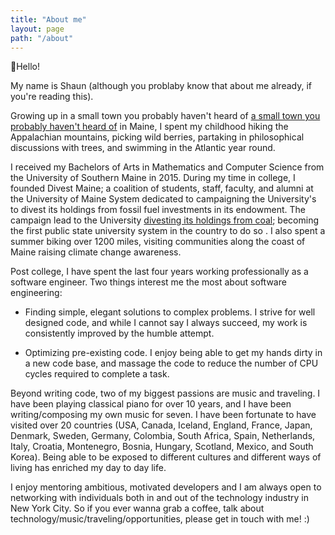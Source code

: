 ```yaml
---
title: "About me"
layout: page
path: "/about"
---
```


👋Hello!

My name is Shaun (although you problaby know that about me already, if you're reading this).  

 Growing up in a small town you probably haven't heard of [a small town you probably haven't heard of](https://en.wikipedia.org/wiki/Shapleigh,_Maine) in Maine, I spent my childhood hiking the Appalachian mountains, picking wild berries, partaking in philosophical discussions with trees, and swimming in the Atlantic year round.

I received my Bachelors of Arts in Mathematics and Computer Science from the University of Southern Maine in 2015.  During my time in college, I founded Divest Maine;  a coalition of students, staff, faculty, and alumni at the University of Maine System dedicated to campaigning the University's to divest its holdings from fossil fuel investments in its endowment.  The campaign lead to the University  [divesting its holdings from coal](https://gofossilfree.org/usa/university-of-maine-system-divests-from-coal-announces-full-divestment-of-umpi-foundation/); becoming the first public state university system in the country to do so .  I also spent a summer biking over 1200 miles, visiting communities along the coast of Maine raising climate change awareness.

Post college, I have spent the last four years working professionally as a software engineer.  Two things interest me the most about software engineering:

- Finding simple, elegant solutions to complex problems.  I strive for well designed code, and while I cannot say I always succeed, my work is consistently improved by the humble attempt.

- Optimizing pre-existing code.  I enjoy being able to get my hands dirty in a new code base, and massage the code to reduce the number of CPU cycles required to complete a task.

Beyond writing code, two of my biggest passions are music and traveling.  I have been playing classical piano for over 10 years, and I have been writing/composing my own music for seven.  I have been fortunate to have visited over 20 countries (USA, Canada, Iceland, England, France, Japan, Denmark, Sweden, Germany, Colombia, South Africa, Spain, Netherlands, Italy, Croatia, Montenegro, Bosnia, Hungary, Scotland, Mexico, and South Korea).  Being able to be exposed to different cultures and different ways of living has enriched my day to day life.

I enjoy mentoring ambitious, motivated developers and I am always open to networking with individuals both in and out of the technology industry in New York City.  So if you ever wanna grab a coffee, talk about technology/music/traveling/opportunities, please get in touch with me! :)
